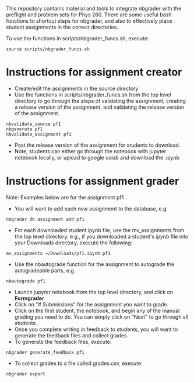 This repository contains material and tools to integrate nbgrader with
the preflight and problem sets for Phys 260.  There are some useful
bash functions to shortcut steps for nbgrader, and also to effectively
place student assignments in the correct directories.

To use the functions in scripts/nbgrader_funcs.sh, execute:
```
source scripts/nbgrader_funcs.sh
```

# Instructions for assignment creator
- Create/edit the assignments in the source directory
- Use the functions in scripts/nbgrader_funcs.sh from the top level directory to go through the steps of validating the assignment, creating a release version of the assignment, and validating the release version of the assignment.
```
nbvalidate_source pf1
nbgenerate pf1
nbvalidate_assignment pf1
```
- Post the release version of the assignment for students to download.
- Note, students can either go through the notebook with jupyter notebook locally, or upload to google colab and download the .ipynb


# Instructions for assignment grader
Note:  Examples below are for the assignment pf1
- You will want to add each new assignment to the database, e.g.
```
nbgrader db assignment add pf1
```
- For each downloaded student ipynb file, use the mv_assignments from the top level directory. e.g., if you downloaded a student's ipynb file into your Downloads directory, execute the following:
```
mv_assignments ~/Downloads/pf1.ipynb pf1
```
- Use the nbautograde function for the assignment to autograde the autogradeable parts, e.g.
```
nbautograde pf1
```
- Launch jupyter notebook from the top level directory, and click on **Formgrader**
- Click on "# Submissions" for the assignment you want to grade.
- Click on the first student, the notebook, and begin any of the manual grading you need to do.  You can simply click on "Next" to go through all students.
- Once you complete writing in feedback to students, you will want to generate the feedback files and collect grades.
- To generate the feedback files, execute:
```
nbgrader generate_feedback pf1
```
- To collect grades to a file called grades.csv, execute:
```
nbgrader export
```

